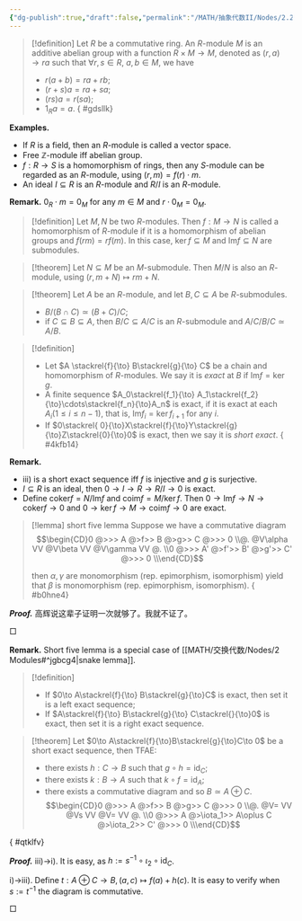```yaml
---
{"dg-publish":true,"draft":false,"permalink":"/MATH/抽象代数II/Nodes/2.2 Modules/","dgPassFrontmatter":true}
---
```



> [!definition]
> Let $R$ be a commutative ring. An $R$-module $M$ is an additive abelian group with a function $R\times M\to M$, denoted as $(r,a)\to ra$ such that $\forall r,s\in R$, $a,b\in M$, we have 
> - $r(a+b)=ra+rb$;
> - $(r+s)a=ra+sa$;
> - $(rs)a=r(sa)$;
> - $1_Ra=a$.
{ #gdsllk}


**Examples.** 
- If $R$ is a field, then an $R$-module is called a vector space.
- Free $\mathbb{Z}$-module iff abelian group.
- $f:R\to S$ is a homomorphism of rings, then any $S$-module can be regarded as an $R$-module, using $(r,m)=f(r)\cdot m$. 
- An ideal $I\subseteq R$ is an $R$-module and $R/I$ is an $R$-module.

**Remark.** $0_R\cdot m=0_M$ for any $m\in M$ and $r\cdot 0_M=0_M$.

> [!definition]
> Let $M,N$ be two $R$-modules. Then $f:M\to N$ is called a homomorphism of $R$-module if it is a homomorphism of abelian groups and $f(rm)=rf(m)$. In this case, $\ker f\subseteq M$ and $\mathrm{Im} f\subseteq N$ are submodules.

> [!theorem]
> Let $N\subseteq M$ be an $M$-submodule. Then $M/N$ is also an $R$-module, using $(r,m+N)\mapsto rm+N$.

> [!theorem]
> Let $A$ be an $R$-module, and let $B,C\subseteq A$ be $R$-submodules.
> - $B/(B\cap C)\simeq (B+C)/C$;
> - if $C\subseteq B\subseteq A$, then $B/C\subseteq A/C$ is an $R$-submodule and $A/C\big/B/C\simeq A/B$.

> [!definition]
> - Let $A \stackrel{f}{\to} B\stackrel{g}{\to} C$ be a chain and homomorphism of $R$-modules. We say it is *exact* at $B$ if $\mathrm{Im} f=\ker g$.
> - A finite sequence $A_0\stackrel{f_1}{\to} A_1\stackrel{f_2}{\to}\cdots\stackrel{f_n}{\to}A_n$ is exact, if it is exact at each $A_i(1\leqslant i\leqslant n-1)$, that is, $\mathrm{Im} f_i=\ker f_{i+1}$ for any $i$.
> - If $0\stackrel{ 0}{\to}X\stackrel{f}{\to}Y\stackrel{g}{\to}Z\stackrel{0}{\to}0$ is exact, then we say it is *short exact*.
{ #4kfb14}


**Remark.** 
- iii) is a short exact sequence iff $f$ is injective and $g$ is surjective.
- $I\subseteq R$ is an ideal, then $0\to I\to R\to R/I\to 0$ is exact.
- Define $\mathrm{coker}f=N/\mathrm{Im} f$ and $\mathrm{coim}f=M/\ker f$. Then $0\to \mathrm{Im} f\to N\to\mathrm{coker}f\to 0$ and $0\to \ker f\to M\to\mathrm{coim}f\to 0$ are exact.

> [!lemma] short five lemma
> Suppose we have a commutative diagram
> $$\begin{CD}0 @>>> A @>f>> B @>g>> C @>>> 0 \\@. @V\alpha VV @V\beta VV @V\gamma VV @. \\0 @>>> A' @>f'>> B' @>g'>> C' @>>> 0 \\\end{CD}$$
> 
> then $\alpha,\gamma$ are monomorphism (rep. epimorphism, isomorphism) yield that $\beta$ is monomorphism (rep. epimorphism, isomorphism).
{ #b0hne4}


**_Proof._**
高辉说这辈子证明一次就够了。我就不证了。
<p align="left">□</p>


**Remark.** Short five lemma is a special case of [[MATH/交换代数/Nodes/2 Modules#^jgbcg4\|snake lemma]].

> [!definition]
> - If $0\to A\stackrel{f}{\to} B\stackrel{g}{\to}C$ is exact, then set it is a left exact sequence;
> - If $A\stackrel{f}{\to} B\stackrel{g}{\to} C\stackrel{}{\to}0$ is exact, then set it is a right exact sequence.

> [!theorem]
> Let $0\to A\stackrel{f}{\to}B\stackrel{g}{\to}C\to 0$ be a short exact sequence, then TFAE:
> - there exists $h:C\to B$ such that $g\circ h=\mathrm{id}_C$;
> - there exists $k:B\to A$ such that $k\circ f=\mathrm{id}_A$;
> - there exists a commutative diagram and so $B\simeq A\oplus C$.
> $$\begin{CD}0 @>>> A @>f>> B @>g>> C @>>> 0 \\@. @V= VV @Vs VV @V= VV @. \\0 @>>> A @>\iota_1>> A\oplus C @>\iota_2>> C' @>>> 0 \\\end{CD}$$
> 
>
{ #qtklfv}


**_Proof._**
iii)->i). It is easy, as $h:=s^{-1}\circ\iota_2\circ\mathrm{id}_C$. 

i)->iii). Define $t:A\oplus C\to B,(a,c)\mapsto f(a)+h(c)$. It is easy to verify when $s:=t^{-1}$ the diagram is commutative.
<p align="left">□</p>

